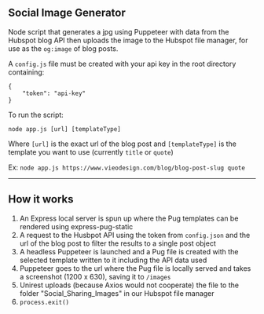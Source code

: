## Social Image Generator

Node script that generates a jpg using Puppeteer with data from the Hubspot blog API then uploads the image to the Hubspot file manager, for use as the `og:image` of blog posts.

A `config.js` file must be created with your api key in the root directory containing:
```
{
	"token": "api-key"
}
```

To run the script:

`node app.js [url] [templateType]`

Where `[url]` is the exact url of the blog post and `[templateType]` is the template you want to use (currently `title` or `quote`)

Ex: `node app.js https://www.vieodesign.com/blog/blog-post-slug quote`

---

## How it works

1. An Express local server is spun up where the Pug templates can be rendered using express-pug-static
1. A request to the Husbpot API using the token from `config.json` and the url of the blog post to filter the results to a single post object
1. A headless Puppeteer is launched and a Pug file is created with the selected template written to it including the API data used
1. Puppeteer goes to the url where the Pug file is locally served and takes a screenshot (1200 x 630), saving it to `/images`
1. Unirest uploads (because Axios would not cooperate) the file to the folder "Social_Sharing_Images" in our Hubspot file manager
1. `process.exit()`